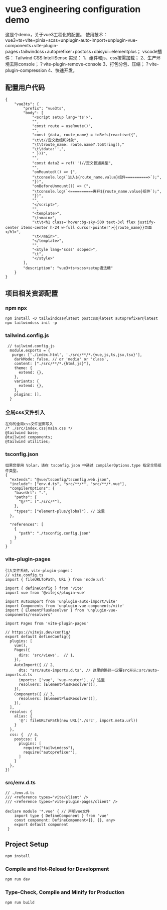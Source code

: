 # vue3 engineering configuration demo
这是个demo，关于vue3工程化的配置。
使用技术：
    vue3+ts+vite+pinia+scss+unplugin-auto-import+unplugin-vue-components+vite-plugin-pages+tailwindcss+autoprefixer+postcss+daisyui+elementplus；
vscode插件：
    Tailwind CSS IntelliSense
实现：
    1、组件和js、css按需加载；
    2、生产环境去除console；？vite-plugin-remove-console
    3、打包分包、压缩；？vite-plugin-compression
    4、快速开发。

## 配置用户代码

```
{
	"vue3ts": {
		"prefix": "vue3ts",
		"body": [
			"<script setup lang='ts'>",
			"",
			"const route = useRoute()",
			"",
			"const {data, route_name} = toRefs(reactive({",
			"\t\t//定义数组和对象",
			"\t\troute_name: route.name?.toString(),"
			"\t\tdata:'',",
			" }))",
			"",
			"const data2 = ref('')//定义普通类型",
			"",
			"onMounted(() => {",
			"\tconsole.log(`进入${route_name.value}组件==========>`);",
			"})",
			"onBeforeUnmount(() => {",
			"\tconsole.log(`<==========离开${route_name.value}组件`);",
			"})",
			"",
			"</script>",
			"",
			"<template>",
			"\t<main>",
			"\t\t<h1 class='hover:bg-sky-500 text-3xl flex justify-center items-center h-24 w-full cursor-pointer'>{{route_name}}页面</h1>",
			"\t</main>",
			"</template>",
			"",
			"<style lang='scss' scoped>",
			"\t",
			"</style>"
		],
		"description": "vue3+ts+scss+setup语法糖"
	}
}
```
## 项目相关资源配置
### npm npx
```
npm install -D tailwindcss@latest postcss@latest autoprefixer@latest
npx tailwindcss init -p
```
### tailwind.config.js
```
 // tailwind.config.js
  module.exports = {
   purge: ['./index.html', './src/**/*.{vue,js,ts,jsx,tsx}'],
    darkMode: false, // or 'media' or 'class',
    content: ["./src/**/*.{html,js}"],
    theme: {
      extend: {},
    },
    variants: {
      extend: {},
    },
    plugins: [],
  }
```
### 全局css文件引入
```
在你的全局css文件里面写入
/* ./src/index.css|main.css */
@tailwind base;
@tailwind components;
@tailwind utilities;
```
### tsconfig.json
```
如果您使用 Volar，请在 tsconfig.json 中通过 compilerOptions.type 指定全局组件类型。
{
  "extends": "@vue/tsconfig/tsconfig.web.json",
  "include": ["env.d.ts", "src/**/*", "src/**/*.vue"],
  "compilerOptions": {
    "baseUrl": ".",
    "paths": {
      "@/*": ["./src/*"],
    },
    "types": ["element-plus/global"], // 这里
  },

  "references": [
    {
      "path": "./tsconfig.config.json"
    }
  ]
}

```
### vite-plugin-pages
```
引入文件系统，vite-plugin-pages：
// vite.config.ts
import { fileURLToPath, URL } from 'node:url'

import { defineConfig } from 'vite'
import vue from '@vitejs/plugin-vue'

import AutoImport from 'unplugin-auto-import/vite'
import Components from 'unplugin-vue-components/vite'
import { ElementPlusResolver } from 'unplugin-vue-components/resolvers'

import Pages from 'vite-plugin-pages'

// https://vitejs.dev/config/
export default defineConfig({
  plugins: [
    vue(),
    Pages({
      dirs: 'src/views',  // 1、
    }),
    AutoImport({ // 2、
      dts: "src/auto-imports.d.ts", // 这里的路径一定要src开头:src/auto-imports.d.ts
      imports: ['vue', 'vue-router'], // 这里
      resolvers: [ElementPlusResolver()],
    }),
    Components({ // 3、
      resolvers: [ElementPlusResolver()],
    }),
  ],
  resolve: {
    alias: {
      '@': fileURLToPath(new URL('./src', import.meta.url))
    }
  },
  css: {  // 4、
    postcss: {
      plugins: [
        require("tailwindcss"),
        require("autoprefixer"),
      ]
    }
  },
})

```
### src/env.d.ts
```
// ./env.d.ts
/// <reference types="vite/client" />
/// <reference types="vite-plugin-pages/client" />

declare module '*.vue' { // 声明vue文件
    import type { DefineComponent } from 'vue'
    const component: DefineComponent<{}, {}, any>
    export default component
 }
```

## Project Setup

```sh
npm install
```

### Compile and Hot-Reload for Development

```sh
npm run dev
```

### Type-Check, Compile and Minify for Production

```sh
npm run build
```
